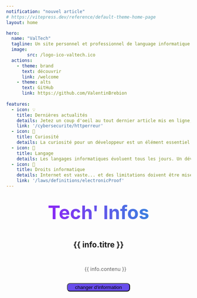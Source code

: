 ```yaml
---
notification: "nouvel article"
# https://vitepress.dev/reference/default-theme-home-page
layout: home

hero:
  name: "ValTech"
  tagline: Un site personnel et professionnel de language informatique
  image:
        src: /logo-ico-valtech.ico
  actions:
    - theme: brand
      text: découvrir
      link: /welcome
    - theme: alts
      text: GitHub
      link: https://github.com/ValentinBrebion
 
features:
  - icon: 💡  
    title: Dernières actualités
    details: Jetez un coup d'oeil au tout dernier article mis en ligne, n'ayez pas peur et cliquez !
    link: '/cybersecurite/httperreur'
  - icon: 👀  
    title: Curiosité
    details: La curiosité pour un développeur est un élément essentiel pour son évolution. Des devtools seront mis en ligne par catégories.
  - icon: 📝
    title: Langage
    details: Les langages informatiques évoluent tous les jours. Un développeur ce doit être rigoureux quant à la qualité et à la maintenabilité de son code.
  - icon: 📖
    title: Droits informatique
    details: Internet est vaste... et des limitations doivent être mises en place pour réglementer et protéger les utilisateurs.
    link: '/laws/definitions/electronicProof'
---
```


<script setup>
import { ref } from 'vue';
import { VPTeamPage } from 'vitepress/theme';
import informations from './TechInfo'

// Création d'une référence réactive pour stocker l'information aléatoire
const randomInformation = ref(getRandomInformation());

// Fonction pour obtenir un objet aléatoire
function getRandomInformation() {
  const randomIndex = Math.floor(Math.random() * informations.length);
  return informations[randomIndex];
}

// Fonction pour changer l'information affichée
function changeInformation() {
  randomInformation.value = getRandomInformation();
}
</script>

  <h1 style="text-align: center; margin-top: 2rem; background: -webkit-linear-gradient(10deg, #ae00ff, #18a7d6); -webkit-background-clip: text; -webkit-text-fill-color: transparent; font-size: 3.2rem;">
    Tech' Infos
  </h1>
  <VPTeamPage style="margin:1rem">
    <section class="textcenter" style="line-height:3rem">
      <div v-for="info in [randomInformation]" :key="info.id">
        <h2>{{ info.titre }}</h2>
        <blockquote style="border-left:0px;">{{ info.contenu }}</blockquote>
      </div>
      <button class="button-random-info" @click="changeInformation">changer d'information</button>
    </section>
  </VPTeamPage>

  <style scoped>
  .textcenter {
    text-align: center;
  }
  .button-random-info {
    background-color: #684DEC; 
    padding: 2px 20px; 
    border-radius: 0.5rem;
  }
  </style>